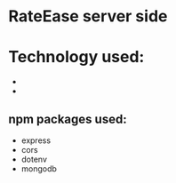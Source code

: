 # RateEase server side

# Technology used:
-
-
## npm packages used:
- express
- cors
- dotenv
- mongodb

